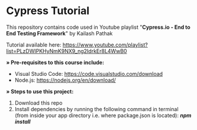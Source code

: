<h1>Cypress Tutorial</h1>

This repository contains code used in Youtube playlist "<B>Cypress.io - End to End Testing Framework</B>" by Kailash Pathak

Tutorial available here: https://www.youtube.com/playlist?list=PLzDWIPKHyNmK9NX9_ng2IdrkEr8L4WwB0


<B>» Pre-requisites to this course include:</B>
  
- Visual Studio Code: https://code.visualstudio.com/download
- Node.js: https://nodejs.org/en/download/


<B>» Steps to use this project:</B>

1. Download this repo
2. Install dependencies by running the following command in terminal (from inside your app directory i.e. where package.json is located): <I><B>npm install </I></B>

